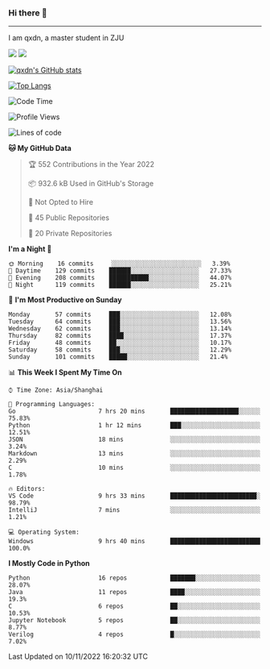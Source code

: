 ### Hi there 👋
---

I am qxdn, a master student in ZJU

[![](https://img.shields.io/badge/blog-qxdn-brightgreen?style=for-the-badge&logo=hexo)](https://qianxu.run) [![](https://img.shields.io/badge/bilibili-qxdn-ff69b4?style=for-the-badge&logo=Bilibili)](https://space.bilibili.com/11674667)


[![qxdn's GitHub stats](https://github-readme-stats.vercel.app/api?username=qxdn&count_private=true&show_icons=true)](https://github.com/qxdn)

[![Top Langs](https://github-readme-stats.vercel.app/api/top-langs/?username=qxdn&layout=compact)](https://github.com/qxdn)

<!--START_SECTION:waka-->
![Code Time](http://img.shields.io/badge/Code%20Time-600%20hrs%2012%20mins-blue)

![Profile Views](http://img.shields.io/badge/Profile%20Views-12-blue)

![Lines of code](https://img.shields.io/badge/From%20Hello%20World%20I%27ve%20Written-1%20Million%20lines%20of%20code-blue)

**🐱 My GitHub Data** 

> 🏆 552 Contributions in the Year 2022
 > 
> 📦 932.6 kB Used in GitHub's Storage 
 > 
> 🚫 Not Opted to Hire
 > 
> 📜 45 Public Repositories 
 > 
> 🔑 20 Private Repositories  
 > 
**I'm a Night 🦉** 

```text
🌞 Morning    16 commits     ░░░░░░░░░░░░░░░░░░░░░░░░░   3.39% 
🌆 Daytime    129 commits    ██████░░░░░░░░░░░░░░░░░░░   27.33% 
🌃 Evening    208 commits    ███████████░░░░░░░░░░░░░░   44.07% 
🌙 Night      119 commits    ██████░░░░░░░░░░░░░░░░░░░   25.21%

```
📅 **I'm Most Productive on Sunday** 

```text
Monday       57 commits     ███░░░░░░░░░░░░░░░░░░░░░░   12.08% 
Tuesday      64 commits     ███░░░░░░░░░░░░░░░░░░░░░░   13.56% 
Wednesday    62 commits     ███░░░░░░░░░░░░░░░░░░░░░░   13.14% 
Thursday     82 commits     ████░░░░░░░░░░░░░░░░░░░░░   17.37% 
Friday       48 commits     ██░░░░░░░░░░░░░░░░░░░░░░░   10.17% 
Saturday     58 commits     ███░░░░░░░░░░░░░░░░░░░░░░   12.29% 
Sunday       101 commits    █████░░░░░░░░░░░░░░░░░░░░   21.4%

```


📊 **This Week I Spent My Time On** 

```text
⌚︎ Time Zone: Asia/Shanghai

💬 Programming Languages: 
Go                       7 hrs 20 mins       ███████████████████░░░░░░   75.83% 
Python                   1 hr 12 mins        ███░░░░░░░░░░░░░░░░░░░░░░   12.51% 
JSON                     18 mins             ░░░░░░░░░░░░░░░░░░░░░░░░░   3.24% 
Markdown                 13 mins             ░░░░░░░░░░░░░░░░░░░░░░░░░   2.29% 
C                        10 mins             ░░░░░░░░░░░░░░░░░░░░░░░░░   1.78%

🔥 Editors: 
VS Code                  9 hrs 33 mins       ████████████████████████░   98.79% 
IntelliJ                 7 mins              ░░░░░░░░░░░░░░░░░░░░░░░░░   1.21%

💻 Operating System: 
Windows                  9 hrs 40 mins       █████████████████████████   100.0%

```

**I Mostly Code in Python** 

```text
Python                   16 repos            ███████░░░░░░░░░░░░░░░░░░   28.07% 
Java                     11 repos            ████░░░░░░░░░░░░░░░░░░░░░   19.3% 
C                        6 repos             ██░░░░░░░░░░░░░░░░░░░░░░░   10.53% 
Jupyter Notebook         5 repos             ██░░░░░░░░░░░░░░░░░░░░░░░   8.77% 
Verilog                  4 repos             █░░░░░░░░░░░░░░░░░░░░░░░░   7.02%

```



 Last Updated on 10/11/2022 16:20:32 UTC
<!--END_SECTION:waka-->

<!--
**qxdn/qxdn** is a ✨ _special_ ✨ repository because its `README.md` (this file) appears on your GitHub profile.

Here are some ideas to get you started:

- 🔭 I’m currently working on ...
- 🌱 I’m currently learning ...
- 👯 I’m looking to collaborate on ...
- 🤔 I’m looking for help with ...
- 💬 Ask me about ...
- 📫 How to reach me: ...
- 😄 Pronouns: ...
- ⚡ Fun fact: ...
-->

